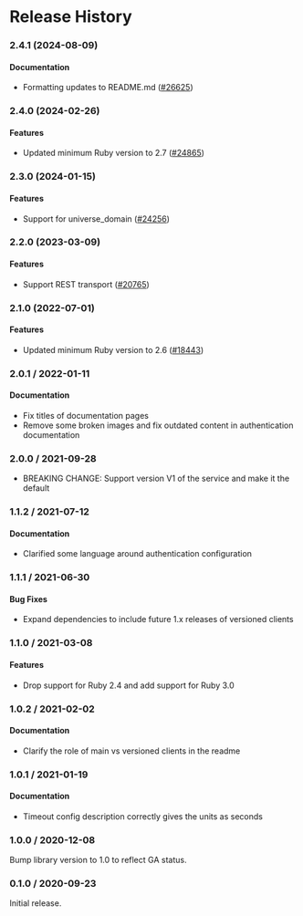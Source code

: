 # Release History

### 2.4.1 (2024-08-09)

#### Documentation

* Formatting updates to README.md ([#26625](https://github.com/googleapis/google-cloud-ruby/issues/26625)) 

### 2.4.0 (2024-02-26)

#### Features

* Updated minimum Ruby version to 2.7 ([#24865](https://github.com/googleapis/google-cloud-ruby/issues/24865)) 

### 2.3.0 (2024-01-15)

#### Features

* Support for universe_domain ([#24256](https://github.com/googleapis/google-cloud-ruby/issues/24256)) 

### 2.2.0 (2023-03-09)

#### Features

* Support REST transport ([#20765](https://github.com/googleapis/google-cloud-ruby/issues/20765)) 

### 2.1.0 (2022-07-01)

#### Features

* Updated minimum Ruby version to 2.6 ([#18443](https://github.com/googleapis/google-cloud-ruby/issues/18443)) 

### 2.0.1 / 2022-01-11

#### Documentation

* Fix titles of documentation pages
* Remove some broken images and fix outdated content in authentication documentation

### 2.0.0 / 2021-09-28

* BREAKING CHANGE: Support version V1 of the service and make it the default

### 1.1.2 / 2021-07-12

#### Documentation

* Clarified some language around authentication configuration

### 1.1.1 / 2021-06-30

#### Bug Fixes

* Expand dependencies to include future 1.x releases of versioned clients

### 1.1.0 / 2021-03-08

#### Features

* Drop support for Ruby 2.4 and add support for Ruby 3.0

### 1.0.2 / 2021-02-02

#### Documentation

* Clarify the role of main vs versioned clients in the readme

### 1.0.1 / 2021-01-19

#### Documentation

* Timeout config description correctly gives the units as seconds

### 1.0.0 / 2020-12-08

Bump library version to 1.0 to reflect GA status.

### 0.1.0 / 2020-09-23

Initial release.

